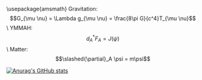 \usepackage{amsmath}
Gravitation: $$G_{\mu \nu} = \Lambda g_{\mu \nu} = \frac{8\pi G}{c^4}T_{\mu \nu}$$\\
YMMAH: $$d_A^* F_A = J(\psi)$$\\
Matter: $$\slashed{\partial}_A \psi = m\psi$$
<!--
**JaidenD/JaidenD** is a ✨ _special_ ✨ repository because its `README.md` (this file) appears on your GitHub profile.

Here are some ideas to get you started:

- 🔭 I’m currently working on ...
- 🌱 I’m currently learning ...
- 👯 I’m looking to collaborate on ...
- 🤔 I’m looking for help with ...
- 💬 Ask me about ...
- 📫 How to reach me: ...
- 😄 Pronouns: ...
- ⚡ Fun fact: ...
-->


[![Anurag's GitHub stats](https://github-readme-stats.vercel.app/api?username=JaidenD)](https://github.com/anuraghazra/github-readme-stats)


